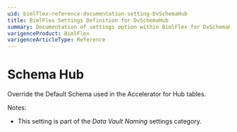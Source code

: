 ```yaml
---
uid: bimlflex-reference-documentation-setting-DvSchemaHub
title: BimlFlex Settings Definition for DvSchemaHub
summary: Documentation of settings option within BimlFlex for DvSchemaHub
varigenceProduct: BimlFlex
varigenceArticleType: Reference
---
```


# Schema Hub

Override the Default Schema used in the Accelerator for Hub tables.

Notes:

* This setting is part of the *Data Vault Naming* settings category.

